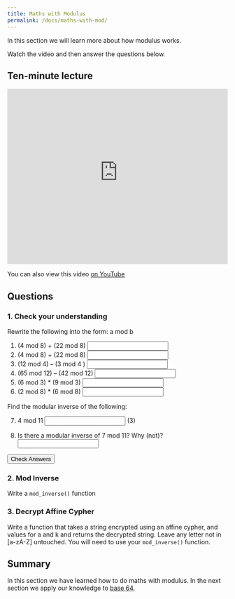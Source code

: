 ```yaml
---
title: Maths with Modulus
permalink: /docs/maths-with-mod/
---
```


In this section we will learn more about how modulus works.

Watch the video and then answer the questions below.

## Ten-minute lecture

<iframe width="100%" height="400px" src="https://www.youtube-nocookie.com/embed/X_f8upZKcKc" frameborder="0" allow="accelerometer; autoplay; encrypted-media; gyroscope; picture-in-picture" allowfullscreen></iframe>

You can also view this video [on YouTube](https://youtu.be/X_f8upZKcKc)

## Questions

### 1. Check your understanding

Rewrite the following into the form: a mod b

1. <label for ="q1">(4 mod 8) + (22 mod 8)</label> <input type="text" id="q1" />
2. <label for ="q2">(4 mod 8) + (22 mod 8)</label> <input type="text" id="q2" /> 
3. <label for ="q3">(12 mod 4) – (3 mod 4 )</label> <input type="text" id="q3" />
4. <label for ="q4">(65 mod 12) – (42 mod 12)</label> <input type="text" id="q4" /> 
5. <label for ="q5">(6 mod 3) * (9 mod 3)</label> <input type="text" id="q5" />
6. <label for ="q6">(2 mod 8) * (6 mod 8)</label> <input type="text" id="q6" /> 

Find the modular inverse of the following:

7. <label for ="q7"> 4 mod 11</label> <input type="text" id="q7" />  (3)

8. <label for ="q8">Is there a modular inverse of 7 mod 11? Why (not)?</label> <input type="text" id="q8" /> 

<input type="submit" value="Check Answers" />

### 2. Mod Inverse

Write a `mod_inverse()` function

### 3. Decrypt Affine Cypher

Write a function that takes a string encrypted using an affine cypher, and values for a and k and returns the decrypted string. Leave any letter not in [a-zA-Z] untouched. You will need to use your `mod_inverse()` function.

## Summary

In this section we have learned how to do maths with modulus. In the next section we apply our knowledge to [base 64](../base64/).